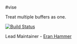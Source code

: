 #vise

Treat multiple buffers as one.

[![Build Status](https://secure.travis-ci.org/hapijs/vise.png)](http://travis-ci.org/hapijs/vise)

Lead Maintainer - [Eran Hammer](https://github.com/hueniverse)
